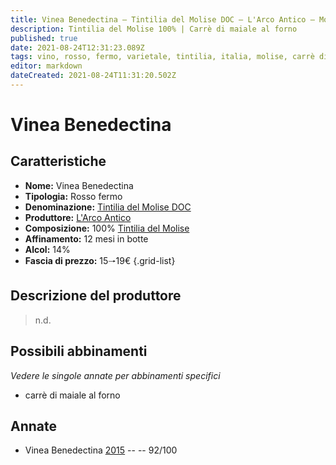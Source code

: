 ```yaml
---
title: Vinea Benedectina – Tintilia del Molise DOC – L'Arco Antico – Molise (IT) – 15🠒19€ – 5★
description: Tintilia del Molise 100% | Carrè di maiale al forno
published: true
date: 2021-08-24T12:31:23.089Z
tags: vino, rosso, fermo, varietale, tintilia, italia, molise, carrè di maiale al forno, 15🠒19€, 5 stelle
editor: markdown
dateCreated: 2021-08-24T11:31:20.502Z
---
```


# Vinea Benedectina

## Caratteristiche
- **Nome:** Vinea Benedectina
- **Tipologia:** Rosso fermo
- **Denominazione:** [Tintilia del Molise DOC](/denominazioni/Italia/Molise/DOC/Tintilia-del-Molise) 
- **Produttore:** [L'Arco Antico](/produttori/Italia/Molise/L-Arco-Antico) 
- **Composizione:** 100% [Tintilia del Molise](/vitigni/Italia/bacca-nera/tintilia-del-molise)
- **Affinamento:** 12 mesi in botte
- **Alcol:** 14%
- **Fascia di prezzo:** 15🠒19€
{.grid-list}

## Descrizione del produttore

> n.d.

## Possibili abbinamenti
*Vedere le singole annate per abbinamenti specifici*

-  carrè di maiale al forno

## Annate
- Vinea Benedectina [2015](/vini/Italia/Molise/L-Arco-Antico/Vinea-Benedectina/2015) -- <span class="star-5"></span> -- 92/100




